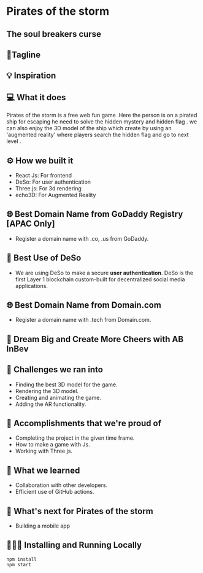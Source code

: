 # Pirates of the storm

## The soul breakers curse

## 📌Tagline

## 💡 Inspiration

## 💻 What it does
Pirates of the storm is a free web fun game .Here  the person  is on a pirated ship for escaping he need to solve the  hidden mystery and   hidden flag . we can also enjoy  the 3D model of the ship  which create by using an 'augmented reality' where players search the hidden flag and go to next level .
## ⚙️ How we built it

- React Js: For frontend
- DeSo: For user authentication
- Three.js: For 3d rendering
- echo3D: For Augmented Reality

## 🌐 Best Domain Name from GoDaddy Registry [APAC Only]

- Register a domain name with .co, .us from GoDaddy.

## 🔐 Best Use of DeSo

- We are using DeSo to make a secure **user authentication**. DeSo is the first Layer 1 blockchain custom-built for decentralized social media applications.

## 🌐 Best Domain Name from Domain.com

- Register a domain name with .tech from Domain.com.

## 🍻 Dream Big and Create More Cheers with AB InBev

## 🧠 Challenges we ran into

- Finding the best 3D model for the game.
- Rendering the 3D model.
- Creating and animating the game.
- Adding the AR functionality.

## 🏅 Accomplishments that we're proud of

- Completing the project in the given time frame.
- How to make a game with Js.
- Working with Three.js.

## 📖 What we learned

- Collaboration with other developers.
- Efficient use of GitHub actions.

## 🚀 What's next for Pirates of the storm

- Building a mobile app

## 🏃🏻‍♂️ Installing and Running Locally

```
npm install
npm start
```
